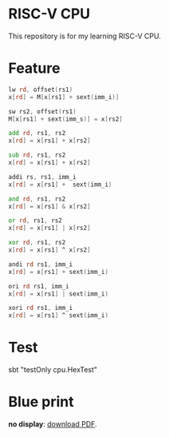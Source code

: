 # RISC-V CPU
This repository is for my learning RISC-V CPU.  
<!--
I am implementing CPU using Chisel, referring to [RISC-VとChiselで学ぶ はじめてのCPU自作](https://www.amazon.co.jp/RISC-V%E3%81%A8Chisel%E3%81%A7%E5%AD%A6%E3%81%B6-%E3%81%AF%E3%81%98%E3%82%81%E3%81%A6%E3%81%AECPU%E8%87%AA%E4%BD%9C-%E2%80%95%E2%80%95%E3%82%AA%E3%83%BC%E3%83%97%E3%83%B3%E3%82%BD%E3%83%BC%E3%82%B9%E5%91%BD%E4%BB%A4%E3%82%BB%E3%83%83%E3%83%88%E3%81%AB%E3%82%88%E3%82%8B%E3%82%AB%E3%82%B9%E3%82%BF%E3%83%A0CPU%E5%AE%9F%E8%A3%85%E3%81%B8%E3%81%AE%E7%AC%AC%E4%B8%80%E6%AD%A9-%E2%BB%84%E2%BC%AD-%E6%82%A0%E5%A4%AA%E6%9C%97-ebook/dp/B09CT1T9HT).  
-->

# Feature
```asm
lw rd, offset(rs1)
x[rd] = M[x[rs1] + sext(imm_i)]

sw rs2, offset(rs1)
M[x[rs1] + sext(imm_s)] = x[rs2]

add rd, rs1, rs2
x[rd] = x[rs1] + x[rs2]

sub rd, rs1, rs2
x[rd] = x[rs1] + x[rs2]

addi rs, rs1, imm_i
x[rd] = x[rs1] +  sext(imm_i)

and rd, rs1, rs2
x[rd] = x[rs1] & x[rs2]

or rd, rs1, rs2
x[rd] = x[rs1] | x[rs2]

xor rd, rs1, rs2
x[rd] = x[rs1] ^ x[rs2]

andi rd rs1, imm_i
x[rd] = x[rs1] + sext(imm_i)

ori rd rs1, imm_i
x[rd] = x[rs1] | sext(imm_i)

xori rd rs1, imm_i
x[rd] = x[rs1] ^ sext(imm_i)

```

# Test
sbt "testOnly cpu.HexTest"

# Blue print
<object data="https://docs.google.com/document/d/1CQvRGIKmbReRsouicq_R9BqWo9fp8gGSY-xdJbbxCNE/export?format=pdf" type="application/pdf" width="100%" height="100%">
   <p><b>no display</b>: <a href="https://docs.google.com/document/d/1CQvRGIKmbReRsouicq_R9BqWo9fp8gGSY-xdJbbxCNE/export?format=pdf">download PDF</a>.</p>
</object>
